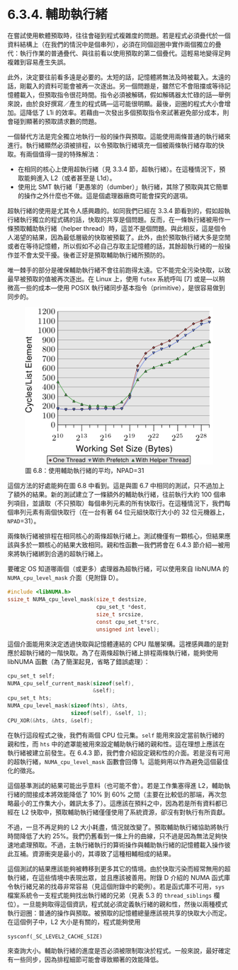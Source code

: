 # 6.3.4. 輔助執行緒

在嘗試使用軟體預取時，往往會碰到程式複雜度的問題。若是程式必須疊代於一個資料結構上（在我們的情況中是個串列），必須在同個迴圈中實作兩個獨立的疊代：執行作業的普通疊代、與往前看以使用預取的第二個疊代。這輕易地變得足夠複雜到容易產生失誤。

此外，決定要往前看多遠是必要的。太短的話，記憶體將無法及時被載入。太遠的話，剛載入的資料可能會被再一次逐出。另一個問題是，雖然它不會阻擋或等待記憶體載入，但預取指令很花時間。指令必須被解碼，假如解碼器太忙碌的話––舉例來說，由於良好撰寫／產生的程式碼––這可能很明顯。最後，迴圈的程式大小會增加。這降低了 L1i 的效率。若藉由一次發出多個預取指令來試著避免部分成本，則會碰到顯著的預取請求數的問題。

一個替代方法是完全獨立地執行一般的操作與預取。這能使用兩條普通的執行緒來進行。執行緒顯然必須被排程，以令預取執行緒填充一個被兩條執行緒存取的快取。有兩個值得一提的特殊解法：

* 在相同的核心上使用超執行緒（見 3.3.4 節，超執行緒）。在這種情況下，預取能夠進入 L2（或者甚至是 L1d）。
* 使用比 SMT 執行緒「更愚笨的（dumber）」執行緒，其除了預取與其它簡單的操作之外什麼也不做。這是個處理器廠商可能會探究的選項。

超執行緒的使用是尤其令人感興趣的。如同我們已經在 3.3.4 節看到的，假如超執行緒執行獨立的程式碼的話，快取的共享是個問題。反而，在一條執行緒被用作一條預取輔助執行緒（helper thread）時，這並不是個問題。與此相反，這是個令人渴望的結果，因為最低層級的快取被預載了。此外，由於預取執行緒大多是空閒或者在等待記憶體，所以假如不必自己存取主記憶體的話，其餘超執行緒的一般操作並不會太受干擾。後者正好是預取輔助執行緒所預防的。

唯一棘手的部分是確保輔助執行緒不會往前跑得太遠。它不能完全污染快取，以致最早被預取的值被再次逐出。在 Linux 上，使用 `futex` 系統呼叫 [7] 或是––以稍微高一些的成本––使用 POSIX 執行緒同步基本指令（primitive），是很容易做到同步的。

<figure>
  <img src="../../assets/figure-6.8.png" alt="圖 6.8：使用輔助執行緒的平均，NPAD=31">
  <figcaption>圖 6.8：使用輔助執行緒的平均，NPAD=31</figcaption>
</figure>

這個方法的好處能夠在圖 6.8 中看到。這是與圖 6.7 中相同的測試，只不過加上了額外的結果。新的測試建立了一條額外的輔助執行緒，往前執行大約 100 個串列項目，並讀取（不只預取）每個串列元素的所有快取行。在這種情況下，我們每個串列元素有兩個快取行（在一台有著 64 位元組快取行大小的 32 位元機器上，`NPAD`=31）。

兩條執行緒被排程在相同核心的兩條超執行緒上。測試機僅有一顆核心，但結果應該與多於一顆核心的結果大致相同。親和性函數––我們將會在 6.4.3 節介紹––被用來將執行緒綁到合適的超執行緒上。

要確定 OS 知道哪兩個（或更多）處理器為超執行緒，可以使用來自 libNUMA 的 `NUMA_cpu_level_mask` 介面（見附錄 D）。

```c
#include <libNUMA.h>
ssize_t NUMA_cpu_level_mask(size_t destsize,
                            cpu_set_t *dest,
                            size_t srcsize,
                            const cpu_set_t*src,
                            unsigned int level);
```

這個介面能用來決定透過快取與記憶體連結的 CPU 階層架構。這裡感興趣的是對應於超執行緒的一階快取。為了在兩條超執行緒上排程兩條執行緒，能夠使用 libNUMA 函數（為了簡潔起見，省略了錯誤處理）：

```c
cpu_set_t self;
NUMA_cpu_self_current_mask(sizeof(self),
                           &self);
cpu_set_t hts;
NUMA_cpu_level_mask(sizeof(hts), &hts,
                    sizeof(self), &self, 1);
CPU_XOR(&hts, &hts, &self);
```

在執行這段程式之後，我們有兩個 CPU 位元集。`self` 能用來設定當前執行緒的親和性，而 `hts` 中的遮罩能被用來設定輔助執行緒的親和性。這在理想上應該在執行緒被建立前發生。在 6.4.3 節，我們會介紹設定親和性的介面。若是沒有可用的超執行緒，`NUMA_cpu_level_mask` 函數會回傳 1。這能夠用以作為避免這個最佳化的徵兆。

這個基準測試的結果可能出乎意料（也可能不會）。若是工作集塞得進 L2，輔助執行緒的間接成本將效能降低了 10% 到 60% 之間（主要在比較低的那端，再次忽略最小的工作集大小，雜訊太多了）。這應該在預料之中，因為若是所有資料都已經在 L2 快取中，預取輔助執行緒僅僅使用了系統資源，卻沒有對執行有所貢獻。

不過，一旦不再足夠的 L2 大小耗盡，情況就改變了。預取輔助執行緒協助將執行時間降低了大約 25%。我們仍舊看到一條上升的曲線，只不過是因為無法足夠快速地處理預取。不過，主執行緒執行的算術操作與輔助執行緒的記憶體載入操作彼此互補。資源衝突是最小的，其導致了這種相輔相成的結果。

這個測試的結果應該能夠被轉移到更多其它的情境。由於快取污染而經常無用的超執行緒，在這些情境中表現出眾，並且應該被善用。附錄 D 介紹的 NUMA 函式庫令執行緒兄弟的找尋非常容易（見這個附錄中的範例）。若是函式庫不可用，`sys` 檔案系統令一支程式能夠找出執行緒的兄弟（見表 5.3 的 `thread_siblings` 欄位）。一旦能夠取得這個資訊，程式就必須定義執行緒的親和性，然後以兩種模式執行迴圈：普通的操作與預取。被預取的記憶體總量應該視共享的快取大小而定。在這個例子中，L2 大小是有關的，程式能夠使用

`sysconf(_SC_LEVEL2_CACHE_SIZE)`

來查詢大小。輔助執行緒的進度是否必須被限制取決於程式。一般來說，最好確定有一些同步，因為排程細節可能會導致顯著的效能降低。

